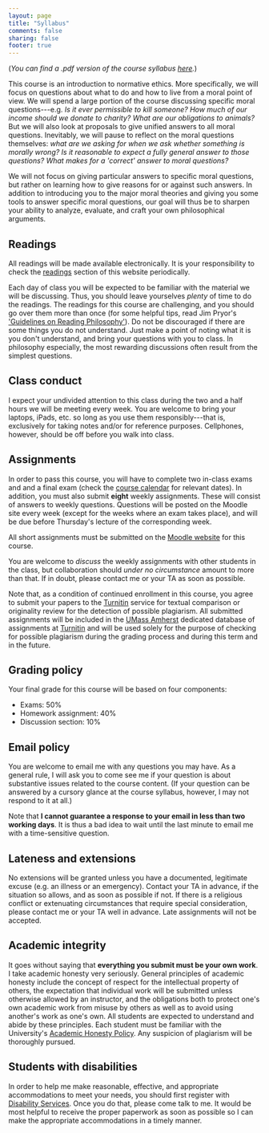 ```yaml
---
layout: page
title: "Syllabus"
comments: false
sharing: false
footer: true
---
```

(*You can find a .pdf version of the course syllabus [here](http://perezcarballo.org/files/teaching/phil160.pdf).*)

This course is an introduction to normative ethics. More specifically, we will focus on questions about what to do and how to live from a moral point of view. We will spend a large portion of the course discussing specific moral questions---e.g. *Is it ever permissible to kill someone? How much of our income should we donate to charity? What are our obligations to animals?* But we will also look at proposals to give unified answers to all moral questions. Inevitably, we will pause to reflect on the moral questions themselves: *what are we asking for when we ask whether something is morally wrong? Is it reasonable to expect a fully general answer to those questions? What makes for a 'correct' answer to moral questions?*

We will not focus on giving particular answers to specific moral questions, but rather on learning how to give reasons for or against such answers. In addition to introducing you to the major moral theories and giving you some tools to answer specific moral questions, our goal will thus be to sharpen your ability to analyze, evaluate, and craft your own philosophical arguments.

## Readings

All readings will be made available electronically. It is your responsibility to check the [readings](../readings/) section of this website periodically. 

Each day of class you will be expected to be familiar with the material we will be discussing. Thus, you should leave yourselves *plenty* of time to do the readings. The readings for this course are challenging, and you should go over them more than once (for some helpful tips, read Jim Pryor's ['Guidelines on Reading Philosophy'](http://www.jimpryor.net/teaching/guidelines/reading.html)). Do not be discouraged if there are some things you do not understand. Just make a point of noting what it is you don't understand, and bring your questions with you to class. In philosophy especially, the most rewarding discussions often result from the simplest questions.

## Class conduct

I expect your undivided attention to this class during the two and a half hours we will be meeting every week. You are welcome to bring your laptops, iPads, etc. so long as you use them responsibly---that is, exclusively for taking notes and/or for reference purposes. Cellphones, however, should be off before you walk into class.

## Assignments

In order to pass this course, you will have to complete two in-class exams and and a final exam (check the [course calendar](../calendar/) for relevant dates). In addition, you must also submit **eight** weekly assignments. These will consist of answers to weekly questions. Questions will be posted on the Moodle site every week (except for the weeks where an exam takes place), and will be due before Thursday's lecture of the corresponding week.

All short assignments must be submitted on the [Moodle website](https://moodle.umass.edu/course/view.php?id=XXXX) for this course.

You are welcome to *discuss* the weekly assignments with other students in the class, but collaboration should *under no circumstance* amount to more than that. If in doubt, please contact me or your TA as soon as possible.

Note that, as a condition of continued enrollment in this course, you agree to submit your papers to the [Turnitin](http://www.turnitin.com) service for textual comparison or originality review for the detection of possible plagiarism. All submitted assignments will be included in the [UMass Amherst](http://www.umass.edu) dedicated database of assignments at [Turnitin](http://www.turnitin.com) and will be used solely for the purpose of checking for possible plagiarism during the grading process and during this term and in the future. 



## Grading policy

Your final grade for this course will be based on four components: 

- Exams: 50%
- Homework assignment: 40%
- Discussion section: 10%

## Email policy

You are welcome to email me with any questions you may have. As a general rule, I will ask you to come see me if your question is about substantive issues related to the course content. (If your question can be answered by a cursory glance at the course syllabus, however, I may not respond to it at all.)

Note that **I cannot guarantee a response to your email in less than two working days**. It is thus a bad idea to wait until the last minute to email me with a time-sensitive question.  

## Lateness and extensions

No extensions will be granted unless you have a documented, legitimate excuse (e.g. an illness or an emergency). Contact your TA in advance, if the situation so allows, and as soon as possible if not. If there is a religious conflict or extenuating circumstances that require special consideration, please contact me or your TA well in advance. Late assignments will not be accepted.

## Academic integrity

It goes without saying that **everything you submit must be your own work**. I take academic honesty very seriously. General principles of academic honesty include the concept of respect for the intellectual property of others, the expectation that individual work will be submitted unless otherwise allowed by an instructor, and the obligations both to protect one's own academic work from misuse by others as well as to avoid using another's work as one's own. All students are expected to understand and abide by these principles. Each student must be familiar with the University's [Academic Honesty Policy](http://www.umass.edu/dean_students/downloads/AcademicHonestyPolicy.pdf). Any suspicion of plagiarism will be thoroughly pursued. 

## Students with disabilities

In order to help me make reasonable, effective, and appropriate accommodations to meet your needs, you should first register with [Disability Services](http://www.umass.edu/disability/). Once you do that, please come talk to me. It would be most helpful to receive the proper paperwork as soon as possible so I can make the appropriate accommodations in a timely manner.
